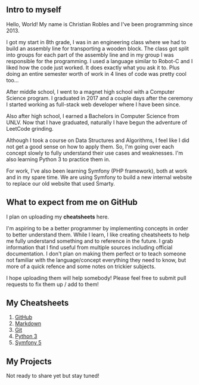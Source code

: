 ## Intro to myself

Hello, World! My name is Christian Robles and I've been programming since 2013.

I got my start in 8th grade, I was in an engineering class where we had to build an assembly line for transporting a wooden block. The class got split into groups for each part of the assembly line and in my group I was responsible for the programming. I used a language similar to Robot-C and I liked how the code just worked. It does exactly what you ask it to. Plus doing an entire semester worth of work in 4 lines of code was pretty cool too...

After middle school, I went to a magnet high school with a Computer Science program. I graduated in 2017 and a couple days after the ceremony I started working as full-stack web developer where I have been since. 

Also after high school, I earned a Bachelors in Computer Science from UNLV. Now that I have graduated, naturally I have begun the adventure of LeetCode grinding. 

Although I took a course on Data Structures and Algorithms, I feel like I did not get a good sense on how to apply them. So, I'm going over each concept slowly to fully understand their use cases and weaknesses. I'm also learning Python 3 to practice them in.

For work, I've also been learning Symfony (PHP framework), both at work and in my spare time. We are using Symfony to build a new internal website to replace our old website that used Smarty.

## What to expect from me on GitHub

I plan on uploading my **cheatsheets** here.

I'm aspiring to be a better programmer by implementing concepts in order to better understand them. While I learn, I like creating cheatsheets to help me fully understand something and to reference in the future. I grab information that I find useful from multiple sources including official documentation. I don't plan on making them perfect or to teach someone not familiar with the language/concept everything they need to know, but more of a quick refence and some notes on trickier subjects.

I hope uploading them will help somebody! Please feel free to submit pull requests to fix them up / add to them!

##  My Cheatsheets

1. [GitHub](https://github.com/chrisrobles/github-cheatsheet)
2. [Markdown](https://github.com/chrisrobles/markdown-cheatsheet)
3. [Git](https://github.com/chrisrobles/git-cheatsheet)
4. [Python 3](https://github.com/chrisrobles/python3-cheatsheet)
5. [Symfony 5](https://github.com/chrisrobles/symfony5-cheatsheet)

## My Projects

Not ready to share yet but stay tuned!
